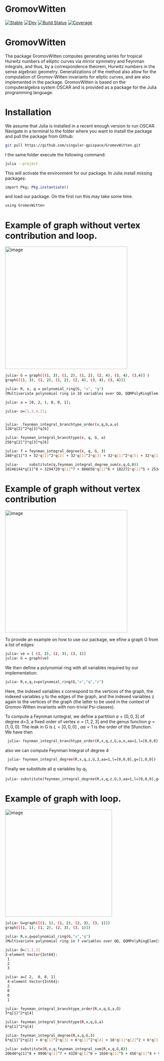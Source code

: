 # GromovWitten

[![Stable](https://img.shields.io/badge/docs-stable-blue.svg)](https://github.com/singular-gpispace/GromovWitten/stable/)
[![Dev](https://img.shields.io/badge/docs-dev-blue.svg)](https://github.com/singular-gpispace/GromovWitten/dev/)
[![Build Status](https://github.com/singular-gpispace/GromovWitten/actions/workflows/CI.yml/badge.svg?branch=main)](https://github.com/singular-gpispace/GromovWitten/actions/workflows/CI.yml?query=branch%3Amain)
[![Coverage](https://codecov.io/gh/singular-gpispace/GromovWitten.jl/branch/main/graph/badge.svg)](https://codecov.io/gh/singular-gpispace/GromovWitten.jl)

# GromovWitten

The package GromovWitten computes generating series for tropical Hurwitz numbers of elliptic curves via mirror symmetry and Feynman integrals, and thus, by a correspondence theorem, Hurwitz numbers in the sense algebraic geometry. Generalizations of the method also allow for the computation of Gromov-Witten invariants for ellptic curves, and are also implemented in the package. GromovWitten is based on the computeralgebra system OSCAR and is provided as a package for the Julia programming language.

# Installation

We assume that Julia is installed in a recent enough version to run OSCAR. Navigate in a terminal to the folder where you want to install the package and pull the package from Github:

```bash
git pull https://github.com/singular-gpispace/GromovWitten.git
```

I the same folder execute the following command:

```bash
julia --project
```

This will activate the environment for our package. In Julia install missing packages:

```bash
import Pkg; Pkg.instantiate()
```

and load our package. On the first run this may take some time.

```bash
using GromovWitten  
```

# Example of graph without vertex contribution and loop.

<img width="400" alt="image" src="https://github.com/singular-gpispace/GromovWitten/assets/46294807/0b1f5684-3550-41ea-9722-8403cd96ed35">

```bash
julia> G = graph([(1, 3), (1, 2), (1, 2), (2, 4), (3, 4), (3,4)] )
graph([(1, 3), (1, 2), (1, 2), (2, 4), (3, 4), (3, 4)])
```
```bash
julia> R, x, q = polynomial_ring(G, "x", "q")
(Multivariate polynomial ring in 10 variables over QQ, QQMPolyRingElem[x[1], x[2], x[3],x[4]], QQMPolyRingElem[q[1], q[2],q[3], q[4], q[5], q[6]])
```
```bash
julia> a = [0, 2, 1, 0, 0, 1];
```
```bash
julia> o=[1,3,4,2];
```

```bash

julia>  feynman_integral_branchtype_order(x,q,G,a,o) 
128*q[2]^2*q[3]*q[6]
```

```bash
julia> feynman_integral_branchtype(x, q, G, a)  
256*q[2]^2*q[3]*q[6]
```
```bash
julia> f = feynman_integral_degree(x, q, G, 3)
288*q[1]^3 + 32*q[1]^2*q[2] + 32*q[1]^2*q[3] + 32*q[1]^2*q[5] + 32*q[1]^2*q[6] + 8*q[1]*q[2]*q[5] + 8*q[1]*q[2]*q[6] + 8*q[1]*q[3]*q[5] + 8*q[1]*q[3]*q[6] + 24*q[2]^3 + 152*q[2]^2*q[3] + 8*q[2]^2*q[5] + 8*q[2]^2*q[6] + 152*q[2]*q[3]^2 + 32*q[2]*q[3]*q[5] + 32*q[2]*q[3]*q[6] + 32*q[2]*q[4]^2 + 8*q[2]*q[4]*q[5] + 8*q[2]*q[4]*q[6] + 8*q[2]*q[5]^2 + 32*q[2]*q[5]*q[6] + 8*q[2]*q[6]^2 + 24*q[3]^3 + 8*q[3]^2*q[5] + 8*q[3]^2*q[6] + 32*q[3]*q[4]^2 + 8*q[3]*q[4]*q[5] + 8*q[3]*q[4]*q[6] + 8*q[3]*q[5]^2 + 32*q[3]*q[5]*q[6] + 8*q[3]*q[6]^2 + 288*q[4]^3 + 32*q[4]^2*q[5] + 32*q[4]^2*q[6] + 24*q[5]^3 + 152*q[5]^2*q[6] + 152*q[5]*q[6]^2 + 24*q[6]^3
```
```bash
julia>     substitute(q,feynman_integral_degree_sum(x,q,G,8))
10246144*q[1]^8 + 3294720*q[1]^7 + 886656*q[1]^6 + 182272*q[1]^5 + 25344*q[1]^4 + 1792*q[1]^3 + 32*q[1]^2
```
# Example of graph without vertex contribution

<img width="400" alt="image" src="https://github.com/singular-gpispace/GromovWitten/assets/46294807/e5ed2790-64f4-4853-a99c-61b082ddfd73">

To provide an example on how to use our package, we efine a graph G from a list of edges:

```bash
julia> ve = [ (1, 2), (2, 3), (3, 1)]  
julia> G = graph(ve)
```
We then define a polynomial ring with all variables required by our implementation:

```bash
julia> R,x,q,z=polynomial_ring(G,"x","q","z")
```


Here, the indexed variables x correspond to the vertices of the graph, the indexed variables y to the edges of the graph, and the indexed variables z again to the vertices of the graph (the latter to be used in the context of Gromov-Witten invariants with non-trivial Psi-classes).

To compute a Feynman iuntegral, we define a partition  $a=[0,0,3]$  of degree d=3, a fixed order of vertex $o=[1,2,3]$ and the genus function $g=[1,0,0]$. The leak in G is $L=[0,0,0]$ , $aa=1$ is the order of the Sfunction. We have then

```bash
 julia> feynman_integral_branchtype_order(R,x,q,z,G,a,o,aa=1,l=[0,0,0],g=[1,0,0])
```

also we can compute Feynman Integral of degree 4

```bash
 julia> feynman_integral_degree(R,x,q,z,G,3,aa=1,l=[0,0,0],g=[1,0,0])
```

Finally we substitute all $q$  variables by $q_{1}$

```bash
julia> substitute(feynman_integral_degree(R,x,q,z,G,3,aa=1,l=[0,0,0],g=[1,0,0]))
```
# Example of graph with loop.
<img width="350" alt="image" src="https://github.com/singular-gpispace/GromovWitten/assets/46294807/ac17a579-426c-4d16-b652-19cb393d620e">

```bash
julia> G=graph([(1, 1), (1, 2), (2, 3), (3, 1)])
graph([(1, 1), (1, 2), (2, 3), (3, 1)])
```

```bash
julia> R,x,q=polynomial_ring(G,"x","q")
(Multivariate polynomial ring in 7 variables over QQ, QQMPolyRingElem[x[1], x[2], x[3]], QQMPolyRingElem[q[1], q[2], q[3], q[4]])
```

```bash
julia> O=[1,2,3]  
3-element Vector{Int64}:
 1
 2
 3
```

```bash
julia> a=[ 2,  0, 0, 1]
 4-element Vector{Int64}:
 2
 0
 0
 1
```

```bash
julia> feynman_integral_branchtype_order(R,x,q,G,a,O)
3*q[1]^2*q[4]
```

```bash
julia> feynman_integral_branchtype(R,x,q,G,a)  
6*q[1]^2*q[4]
```

```bash
julia> feynman_integral_degree(R,x,q,G,3)
6*q[1]^2*q[2] + 6*q[1]^2*q[3] + 6*q[1]^2*q[4] + 18*q[1]*q[2]^2 + 6*q[1]*q[2]*q[3] + 6*q[1]*q[2]*q[4] + 18*q[1]*q[3]^2 + 6*q[1]*q[3]*q[4] + 18*q[1]*q[4]^2
```

```bash
julia> substitute(R,x,q,feynman_integral_sum(R,x,q,G,8))
20640*q[1]^8 + 9996*q[1]^7 + 4320*q[1]^6 + 1650*q[1]^5 + 456*q[1]^4 + 90*q[1]^3 + 6*q[1]^2
```

